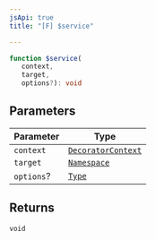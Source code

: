 ```yaml
---
jsApi: true
title: "[F] $service"

---
```

```ts
function $service(
   context, 
   target, 
   options?): void
```

## Parameters

| Parameter | Type |
| ------ | ------ |
| `context` | [`DecoratorContext`](../interfaces/DecoratorContext.md) |
| `target` | [`Namespace`](../interfaces/Namespace.md) |
| `options`? | [`Type`](../type-aliases/Type.md) |

## Returns

`void`
